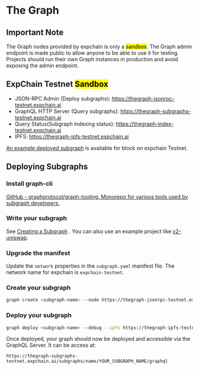 # The Graph

## Important Note

The Graph nodes provided by expchain is only a <mark>sandbox</mark>. The Graph admin endpoint is made public to allow anyone to be able to use it for testing. Projects should run their own Graph instances in production and avoid exposing the admin endpoint.

## ExpChain Testnet <mark>Sandbox</mark>

- JSON-RPC Admin (Deploy subgraphs): https://thegraph-jsonrpc-testnet.expchain.ai
- GraphQL HTTP Server (Query subgraphs): https://thegraph-subgraphs-testnet.expchain.ai
- Query Status(Subgraph indexing status): https://thegraph-index-testnet.expchain.ai
- IPFS: https://thegraph-ipfs-testnet.expchain.ai

[An example deployed subgraph](https://thegraph-subgraphs-testnet.expchain.ai/subgraphs/name/blocklytics/exp-testnet-blocks/graphql) is available for block on expchain Testnet.

## Deploying Subgraphs

### Install graph-cli

[GitHub - graphprotocol/graph-tooling: Monorepo for various tools used by subgraph developers. ](https://github.com/graphprotocol/graph-tooling#installation)

### Write your subgraph

See [Creating a Subgraph](https://thegraph.com/docs/en/developing/creating-a-subgraph/) .
You can also use an example project like [v2-uniswap](https://github.com/Uniswap/v2-subgraph).

### Upgrade the manifest

Update the `network` properties in the `subgraph.yaml` manifest file. The network name for expchain is `expchain-testnet`.

### Create your subgraph

```bash
graph create <subgraph-name> --node https://thegraph-jsonrpc-testnet.expchain.ai
```

### Deploy your subgraph

```bash
graph deploy <subgraph-name> --debug --ipfs https://thegraph-ipfs-testnet.expchain.ai --node https://thegraph-jsonrpc-testnet.expchain.ai
```

Once deployed, your graph should now be deployed and accessible via the GraphQL Server. It can be access at:

```
https://thegraph-subgraphs-testnet.expchain.ai/subgraphs/name/YOUR_SUBGRAPH_NAME/graphql
```
